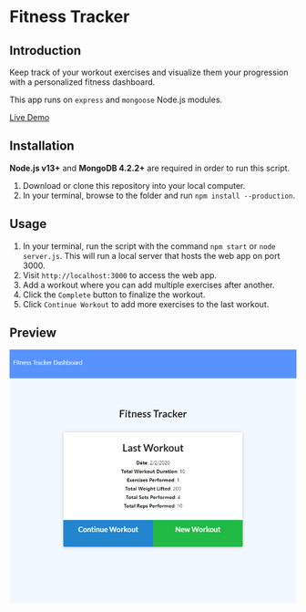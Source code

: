 # Fitness Tracker

## Introduction

Keep track of your workout exercises and visualize them your progression with a personalized fitness dashboard.

This app runs on `express` and `mongoose` Node.js modules.

[Live Demo](https://mighty-oasis-39531.herokuapp.com/)


## Installation

**Node.js v13+** and **MongoDB 4.2.2+** are required in order to run this script.

1. Download or clone this repository into your local computer.
2. In your terminal, browse to the folder and run `npm install --production`.


## Usage

1. In your terminal, run the script with the command `npm start` or `node server.js`. This will run a local server that hosts the web app on port 3000.
2. Visit `http://localhost:3000` to access the web app.
3. Add a workout where you can add multiple exercises after another.
4. Click the `Complete` button to finalize the workout.
5. Click `Continue Workout` to add more exercises to the last workout.


## Preview

![Fitness Tracker](__readme/preview.png)
